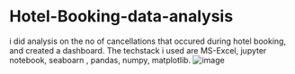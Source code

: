 # Hotel-Booking-data-analysis
i did analysis on the no of cancellations that occured during hotel booking, and created a dashboard. The techstack i used are MS-Excel, jupyter notebook, seaboarn , pandas, numpy, matplotlib.
![image](https://github.com/user-attachments/assets/294b40fd-71e4-45ec-ac5e-2bab3b2d1223)
